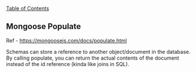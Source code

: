 [Table of Contents](https://github.com/logantscott/june2020_reading)

## Mongoose Populate

Ref - https://mongoosejs.com/docs/populate.html

Schemas can store a reference to another object/document in the database. By calling populate, you can return the actual contents of the document instead of the id reference (kinda like joins in SQL).
